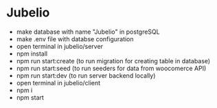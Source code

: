 # Jubelio


- make database with name "Jubelio" in postgreSQL
- make .env file with databse configuration
- open terminal in jubelio/server 
- npm install
- npm run start:create (to run migration for creating table in database)
- npm run start:seed (to run seeders for data from woocomerce API)
- npm run start:dev (to run server backend locally)
- open terminal in jubelio/client
- npm i
- npm start

